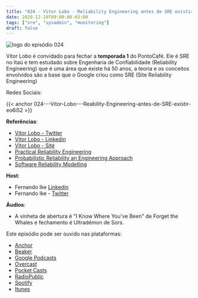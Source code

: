 ```yaml
---
title: "024 - Vitor Lobo - Reliability Engineering antes de SRE existir"
date: 2020-12-10T09:00:00-03:00
tags: ["sre", "sysadmin", "monitoring"]
draft: false
---
```

![logo do episódio 024](/images/pontocafe_024.png)

Vitor Lobo é convidado para fechar a **temporada 1** do PontoCafé. Ele é SRE no Itaú e tem estudado sobre Engenharia de Confiabilidade (Reliability Engineering) que é uma área que existe há 50 anos, a teoria e os conceitos envolvidos são a base que o Google criou como SRE (Site Reliability Engineering)

Redes Sociais:

{{< anchor 024---Vitor-Lobo---Reability-Engineering-antes-de-SRE-existir-eo6i52 >}}

**Referências**:
* [Vitor Lobo - Twitter](https://twitter.com/loboriseup)
* [Vitor Lobo - Linkedin](https://www.linkedin.com/in/vitor-lobo/)
* [Vitor Lobo - Site](https://lobocode.me)
* [Practical Reliability Engineering](https://www.amazon.com/Practical-Reliability-Engineering-Patrick-OConnor/dp/047097981X)
* [Probabilistic Reliability an Engineering Approach](https://www.amazon.com/Probabilistic-Reliability-Electrical-Electronic-Engineering/dp/0070570159)
* [Software Reliability Modelling](https://www.amazon.com/Software-Reliability-Modelling-Engineering-Statistics/dp/9810206402)

**Host**: 
* Fernando Ike [Linkedin](https://www.linkedin.com/in/fernandoike/)
* Fernando Ike - [Twitter](https://twitter.com/fernandoike)

**Áudios**:
* A vinheta de abertura é "I Know Where You've Been" de Forget the Whales e fechamento é Ultradémon de Sors.

Este episódio pode ser ouvido nas plataformas:
* [Anchor](https://anchor.fm/pontocafe)
* [Beaker](https://www.breaker.audio/ponto-cafe)
* [Google Podcasts](https://www.google.com/podcasts?feed=aHR0cHM6Ly9hbmNob3IuZm0vcy81OWRkZTI0L3BvZGNhc3QvcnNz)
* [Overcast](https://overcast.fm/itunes1513597862/pontocaf-podcast-uma-conversa-sobre-tecnologias-e-as-coisas-que-est-o-em-volta)
* [Pocket Casts](https://pca.st/1cbp2reg)
* [RadioPublic](https://radiopublic.com/ponto-caf-G2pjqv)
* [Spotify](https://open.spotify.com/show/3HzpEbfhFBGPNba8PADIhP)
* [Itunes](https://podcasts.apple.com/us/podcast/pontocaf%C3%A9-podcast-%C3%A9-uma-conversa-sobre-tecnologias/id1513597862)